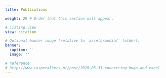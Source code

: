 ```yaml
---
title: Publications

weight: 20 # Order that this section will appear.

# Listing view
view: citation

# Optional banner image (relative to `assets/media/` folder).
banner:
  caption: ''
  image: ''

# reference
# http://www.casperalbers.nl/post/2020-05-31-connecting-hugo-and-excel-for-your-list-of-publications/
---
```


